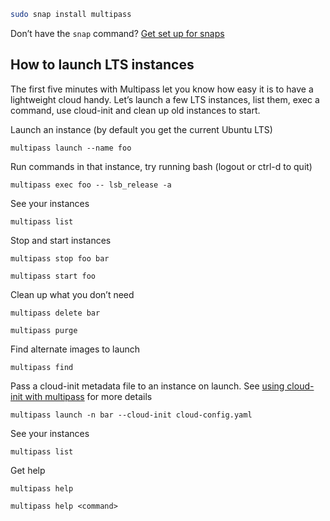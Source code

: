 ```bash
sudo snap install multipass


```
Don’t have the `snap` command? [Get set up for snaps](https://docs.snapcraft.io/installing-snapd)

## How to launch LTS instances

The first five minutes with Multipass let you know how easy it is to have a lightweight cloud handy. Let’s launch a few LTS instances, list them, exec a command, use cloud-init and clean up old instances to start.

Launch an instance (by default you get the current Ubuntu LTS)

```
multipass launch --name foo
```

Run commands in that instance, try running bash (logout or ctrl-d to quit)

```
multipass exec foo -- lsb_release -a
```

See your instances

```
multipass list
```

Stop and start instances

```
multipass stop foo bar
```

```
multipass start foo
```

Clean up what you don’t need

```
multipass delete bar
```

```
multipass purge
```

Find alternate images to launch

```
multipass find
```

Pass a cloud-init metadata file to an instance on launch. See [using cloud-init with multipass](https://blog.ubuntu.com/2018/04/02/using-cloud-init-with-multipass) for more details

```
multipass launch -n bar --cloud-init cloud-config.yaml
```

See your instances

```
multipass list
```

Get help

```
multipass help
```

```
multipass help <command>
```